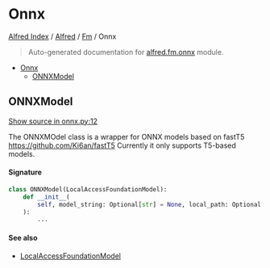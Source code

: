 # Onnx

[Alfred Index](../../README.md#alfred-index) /
[Alfred](../index.md#alfred) /
[Fm](./index.md#fm) /
Onnx

> Auto-generated documentation for [alfred.fm.onnx](../../../alfred/fm/onnx.py) module.

- [Onnx](#onnx)
  - [ONNXModel](#onnxmodel)

## ONNXModel

[Show source in onnx.py:12](../../../alfred/fm/onnx.py#L12)

The ONNXMOdel class is a wrapper for ONNX models based on fastT5
https://github.com/Ki6an/fastT5
Currently it only supports T5-based models.

#### Signature

```python
class ONNXModel(LocalAccessFoundationModel):
    def __init__(
        self, model_string: Optional[str] = None, local_path: Optional[str] = None
    ):
        ...
```

#### See also

- [LocalAccessFoundationModel](./model.md#localaccessfoundationmodel)